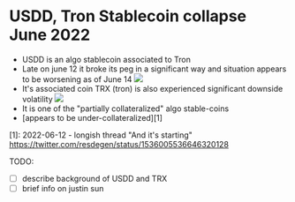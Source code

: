 # USDD, Tron Stablecoin collapse June 2022

* USDD is an algo stablecoin associated to Tron
* Late on june 12 it broke its peg in a significant way and situation appears to be worsening as of June 14 ![](../assets/USDD_7D_graph_coinmarketcap.png)
* It's associated coin TRX (tron) is also experienced significant downside volatility ![](../assets/TRX_7D_graph_coinmarketcap.png)
* It is one of the "partially collateralized" algo stable-coins
* [appears to be under-collateralized][1]




[1]: 2022-06-12 - longish thread "And it's starting" https://twitter.com/resdegen/status/1536005536646320128


TODO:

* [ ] describe background of USDD and TRX
* [ ] brief info on justin sun